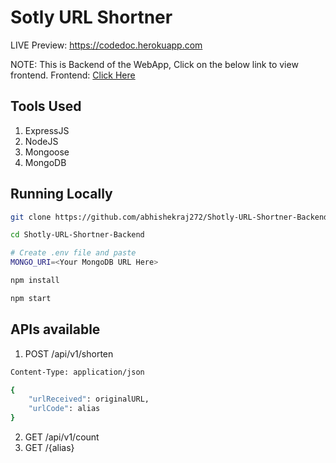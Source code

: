 # Sotly URL Shortner

LIVE Preview: https://codedoc.herokuapp.com

NOTE: This is Backend of the WebApp, Click on the below link to view frontend.
Frontend: [Click Here](https://github.com/abhishekraj272/Shotly-URL-Shortner-Frontend)

## Tools Used
1. ExpressJS
2. NodeJS
3. Mongoose
4. MongoDB

## Running Locally
```bash
git clone https://github.com/abhishekraj272/Shotly-URL-Shortner-Backend

cd Shotly-URL-Shortner-Backend

# Create .env file and paste
MONGO_URI=<Your MongoDB URL Here>

npm install

npm start
```

## APIs available
1. POST /api/v1/shorten
```bash
Content-Type: application/json

{
    "urlReceived": originalURL,
    "urlCode": alias
}
```
2. GET /api/v1/count
3. GET /{alias}
